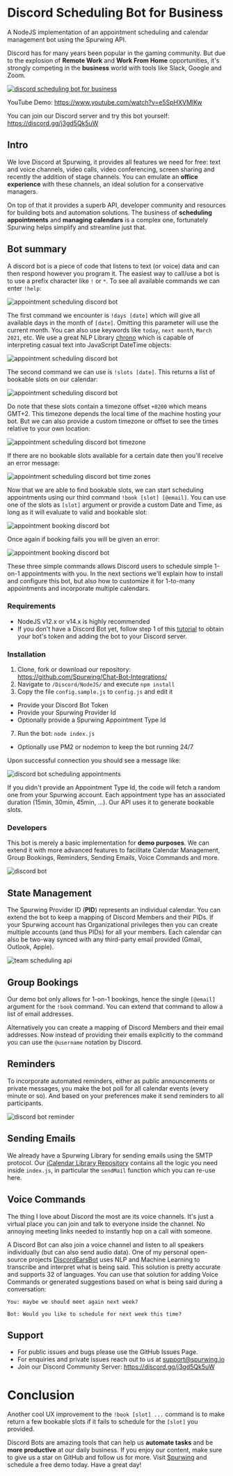 # Discord Scheduling Bot for Business
A NodeJS implementation of an appointment scheduling and calendar management bot using the Spurwing API.

Discord has for many years been popular in the gaming community. But due to the explosion of **Remote Work** and **Work From Home** opportunities, it's strongly competing in the **business** world with tools like Slack, Google and Zoom.

[![discord scheduling bot for business](https://dev-to-uploads.s3.amazonaws.com/uploads/articles/7lu7t408wmm6swpw5sw4.png)](https://www.youtube.com/watch?v=e5SpHXVMlKw)

YouTube Demo: https://www.youtube.com/watch?v=e5SpHXVMlKw

You can join our Discord server and try this bot yourself: https://discord.gg/j3gd5Qk5uW

## Intro
We love Discord at Spurwing, it provides all features we need for free: text and voice channels, video calls, video conferencing, screen sharing and recently the addition of stage channels. You can emulate an **office experience** with these channels, an ideal solution for a conservative managers.

On top of that it provides a superb API, developer community and resources for building bots and automation solutions. The business of **scheduling appointments** and **managing calendars** is a complex one, fortunately Spurwing helps simplify and streamline just that.

## Bot summary
A discord bot is a piece of code that listens to text (or voice) data and can then respond however you program it. The easiest way to call/use a bot is to use a prefix character like `!` or `*`. To see all available commands we can enter `!help`:

![appointment scheduling discord bot](https://dev-to-uploads.s3.amazonaws.com/uploads/articles/f9c1utu8bkcavh07d669.png)

The first command we encounter is `!days [date]` which will give all available days in the month of `[date]`. Omitting this parameter will use the current month. You can also use keywords like `today`, `next month`, `March 2021`, etc. We use a great NLP Library [chrono](https://github.com/wanasit/chrono) which is capable of interpreting casual text into JavaScript DateTime objects:

![appointment scheduling discord bot](https://dev-to-uploads.s3.amazonaws.com/uploads/articles/x81awgg4dccoo2uwzaap.png)

The second command we can use is `!slots [date]`. This returns a list of bookable slots on our calendar:
 
![appointment scheduling discord bot](https://dev-to-uploads.s3.amazonaws.com/uploads/articles/hsopy0jak4y3dycsy1eh.png)

Do note that these slots contain a timezone offset `+0200` which means GMT+2. This timezone depends the local time of the machine hosting your bot. But we can also provide a custom timezone or offset to see the times relative to your own location:

![appointment scheduling discord bot timezone](https://dev-to-uploads.s3.amazonaws.com/uploads/articles/0l0skt41jl1quhk3rohy.png)

If there are no bookable slots available for a certain date then you'll receive an error message:

![appointment scheduling discord bot time zones](https://dev-to-uploads.s3.amazonaws.com/uploads/articles/g3b05f6yt197950d731y.png)

Now that we are able to find bookable slots, we can start scheduling appointments using our third command `!book [slot] [@email]`. You can use one of the slots as `[slot]` argument or provide a custom Date and Time, as long as it will evaluate to valid and bookable slot:

![appointment booking discord bot](https://dev-to-uploads.s3.amazonaws.com/uploads/articles/dnzqjvdti0s3vm4v5fbc.png)

Once again if booking fails you will be given an error:

![appointment booking discord bot](https://dev-to-uploads.s3.amazonaws.com/uploads/articles/ii7xjsaj329vuqgg1daw.png)

These three simple commands allows Discord users to schedule simple 1-on-1 appointments with you. In the next sections we'll explain how to install and configure this bot, but also how to customize it for 1-to-many appointments and incorporate multiple calendars.

### Requirements
- NodeJS v12.x or v14.x is highly recommended
- If you don't have a Discord Bot yet, follow step 1 of this [tutorial](https://www.digitalocean.com/community/tutorials/how-to-build-a-discord-bot-with-node-js) to obtain your bot's token and adding the bot to your Discord server.

### Installation
1. Clone, fork or download our repository: https://github.com/Spurwing/Chat-Bot-Integrations/
2. Navigate to `/Discord/NodeJS/` and execute `npm install`
3. Copy the file `config.sample.js` to `config.js` and edit it
 - Provide your Discord Bot Token
 - Provide your Spurwing Provider Id
 - Optionally provide a Spurwing Appointment Type Id
7. Run the bot: `node index.js`
 - Optionally use PM2 or nodemon to keep the bot running 24/7

Upon successful connection you should see a message like:

![discord bot scheduling appointments](https://dev-to-uploads.s3.amazonaws.com/uploads/articles/uabgd1p8t90uvsly45pp.png)

If you didn't provide an Appointment Type Id, the code will fetch a random one from your Spurwing account. Each appointment type has an associated duration (15min, 30min, 45min, ...). Our API uses it to generate bookable slots.

### Developers
This bot is merely a basic implementation for **demo purposes**. We can extend it with more advanced features to facilitate Calendar Management, Group Bookings, Reminders, Sending Emails, Voice Commands and more.

![discord bot](https://dev-to-uploads.s3.amazonaws.com/uploads/articles/1b3mvnblg88didivsjnr.png)

## State Management
The Spurwing Provider ID (**PID**) represents an individual calendar. You can extend the bot to keep a mapping of Discord Members and their PIDs. If your Spurwing account has Organizational privileges then you can create multiple accounts (and thus PIDs) for all your members. Each calendar can also be two-way synced with any third-party email provided (Gmail, Outlook, Apple).

![team scheduling api](https://dev-to-uploads.s3.amazonaws.com/uploads/articles/5n7jddhenj24kybwxnje.png)

## Group Bookings
Our demo bot only allows for 1-on-1 bookings, hence the single `[@email]` argument for the `!book` command. You can extend that command to allow a list of email addresses.

Alternatively you can create a mapping of Discord Members and their email addresses. Now instead of providing their emails explicitly to the command you can use the `@username` notation by Discord.

## Reminders
To incorporate automated reminders, either as public announcements or private messages, you make the bot poll for all calendar events (every minute or so). And based on your preferences make it send reminders to all participants.

![discord bot reminder](https://dev-to-uploads.s3.amazonaws.com/uploads/articles/yl7zyrpoe2d3ogaxvv5g.png)

## Sending Emails
We already have a Spurwing Library for sending emails using the SMTP protocol. Our [iCalendar Library Repository](https://github.com/Spurwing/iCalendar-Integrations/) contains all the logic you need inside `index.js`, in particular the `sendMail` function which you can re-use here.

## Voice Commands
The thing I love about Discord the most are its voice channels. It's just a virtual place you can join and talk to everyone inside the channel. No annoying meeting links needed to instantly hop on a call with someone.

A Discord Bot can also join a voice channel and listen to all speakers individually (but can also send audio data). One of my personal open-source projects [DiscordEarsBot](https://github.com/healzer/DiscordEarsBot) uses NLP and Machine Learning to transcribe and interpret what is being said. This solution is pretty accurate and supports 32 of languages. You can use that solution for adding Voice Commands or generated suggestions based on what is being said during a conversation:
```
You: maybe we should meet again next week?

Bot: Would you like to schedule for next week this time?
```

## Support

- For public issues and bugs please use the GitHub Issues Page.
- For enquiries and private issues reach out to us at support@spurwing.io
- Join our Discord Community Server: https://discord.gg/j3gd5Qk5uW


# Conclusion
Another cool UX improvement to the `!book [slot] ...` command is to make return a few bookable slots if it fails to schedule for the `[slot]` you provided.

Discord Bots are amazing tools that can help us **automate tasks** and be **more productive** at our daily business. If you enjoy our content, make sure to give us a star on GitHub and follow us for more. Visit [Spurwing](https://www.spurwing.io/) and schedule a free demo today. Have a great day!
